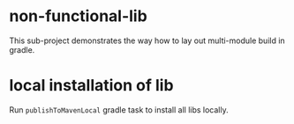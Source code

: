 # non-functional-lib
This sub-project demonstrates the way how to lay out multi-module build in gradle.

# local installation of lib
Run `publishToMavenLocal` gradle task to install all libs locally.

